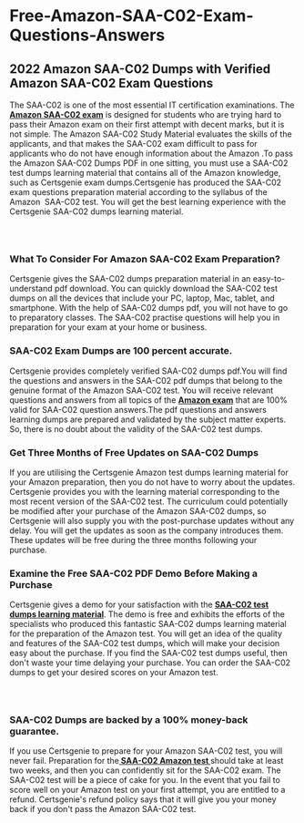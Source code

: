 # Free-Amazon-SAA-C02-Exam-Questions-Answers<h2><strong>2022 Amazon SAA-C02 Dumps with Verified Amazon SAA-C02 Exam Questions</strong></h2> <p>The SAA-C02 is one of the most essential IT certification examinations. The <a href="https://www.certsgenie.com/amazon/saa-c02-pdf-dumps"><strong>Amazon SAA-C02 exam</strong></a> is designed for students who are trying hard to pass their Amazon exam on their first attempt with decent marks, but it is not simple. The Amazon SAA-C02 Study Material evaluates the skills of the applicants, and that makes the SAA-C02 exam difficult to pass for applicants who do not have enough information about the Amazon .To pass the Amazon SAA-C02 Dumps PDF in one sitting, you must use a SAA-C02 test dumps learning material that contains all of the Amazon knowledge, such as Certsgenie exam dumps.Certsgenie has produced the SAA-C02 exam questions preparation material according to the syllabus of the Amazon &nbsp;SAA-C02 test. You will get the best learning experience with the Certsgenie SAA-C02 dumps learning material.</p> <p><a href="https://www.certsgenie.com/amazon/saa-c02-pdf-dumps" style="display: block; padding: 1em 0; text-align: center; "><img alt="" src="https://blogger.googleusercontent.com/img/b/R29vZ2xl/AVvXsEgO1ePIT5bAw4JCg82qykRc71Xossn_88UmNiMiJgRPCnvDzaKhQmgO2X9bV6TpN9qSYVJJ2MjEumMb0t1ZgyR_gByLqDXQR_FduPn2erzRQTkt1pUFmkY3wfbx5jzrIcOP4S3cxMKHSr0iEiOidKyDYd_7NjYtfgpZ7b1lrGk-ShjLlyfynp8oFM4zYw/s1600/Banner%201.jpg" /></a></p> <h3><strong>What To Consider For Amazon SAA-C02 Exam Preparation?</strong></h3> <p>Certsgenie gives the SAA-C02 dumps preparation material in an easy-to-understand pdf download. You can quickly download the SAA-C02 test dumps on all the devices that include your PC, laptop, Mac, tablet, and smartphone. With the help of SAA-C02 dumps pdf, you will not have to go to preparatory classes. The SAA-C02 practise questions will help you in preparation for your exam at your home or business.</p> <h3><strong>SAA-C02 Exam Dumps are 100 percent accurate.</strong></h3> <p>Certsgenie provides completely verified SAA-C02 dumps pdf.You will find the questions and answers in the SAA-C02 pdf dumps that belong to the genuine format of the Amazon SAA-C02 test. You will receive relevant questions and answers from all topics of the <a href="https://www.certsgenie.com/amazon/saa-c02-pdf-dumps"><strong>Amazon exam</strong></a> that are 100% valid for SAA-C02 question answers.The pdf questions and answers learning dumps are prepared and validated by the subject matter experts. So, there is no doubt about the validity of the SAA-C02 test dumps.</p> <h3><strong>Get Three Months of Free Updates on SAA-C02 Dumps</strong></h3> <p>If you are utilising the Certsgenie Amazon test dumps learning material for your Amazon preparation, then you do not have to worry about the updates. Certsgenie provides you with the learning material corresponding to the most recent version of the SAA-C02 test. The curriculum could potentially be modified after your purchase of the Amazon SAA-C02 dumps, so Certsgenie will also supply you with the post-purchase updates without any delay. You will get the updates as soon as the company introduces them. These updates will be free during the three months following your purchase.</p> <h3><strong>Examine the Free SAA-C02 PDF Demo Before Making a Purchase</strong></h3> <p>Certsgenie gives a demo for your satisfaction with the <a href="https://www.certsgenie.com/amazon/saa-c02-pdf-dumps"><strong>SAA-C02 test dumps learning material</strong></a>. The demo is free and exhibits the efforts of the specialists who produced this fantastic SAA-C02 dumps learning material for the preparation of the Amazon test. You will get an idea of the quality and features of the SAA-C02 test dumps, which will make your decision easy about the purchase. If you find the SAA-C02 test dumps useful, then don&#39;t waste your time delaying your purchase. You can order the SAA-C02 dumps to get your desired scores on your Amazon test.</p> <p><a href="hhttps://www.certsgenie.com/amazon/saa-c02-pdf-dumps" style="display: block; padding: 1em 0; text-align: center; "><img alt="" src="https://blogger.googleusercontent.com/img/b/R29vZ2xl/AVvXsEj3zfp26fobfEw_E3FMeUMaFamcWc-bKsu_525WK8ISqDEyAJkPKOLyeqHJzBXVvKwHP0bTNTERYvWWgOzvpG-DuQ_cPnNOJO1bUfVOHhAXJThy7cLobHgRdochHEeovcJnxpqjNiv-FNLMY1glEh7x833Q6cym5o0AmGhO9ufjgwPhihHJ9ovBp-j40g/s1600/banner%202.jpg" /></a></p> <h3><strong>SAA-C02 Dumps are backed by a 100% money-back guarantee.</strong></h3> <p>If you use Certsgenie to prepare for your Amazon SAA-C02 test, you will never fail. Preparation for the<a href="https://www.certsgenie.com/amazon/saa-c02-pdf-dumps"><strong> SAA-C02 Amazon test </strong></a>should take at least two weeks, and then you can confidently sit for the SAA-C02 exam. The SAA-C02 test will be a piece of cake for you. In the event that you fail to score well on your Amazon test on your first attempt, you are entitled to a refund. Certsgenie&#39;s refund policy says that it will give you your money back if you don&#39;t pass the Amazon SAA-C02 test.</p>
